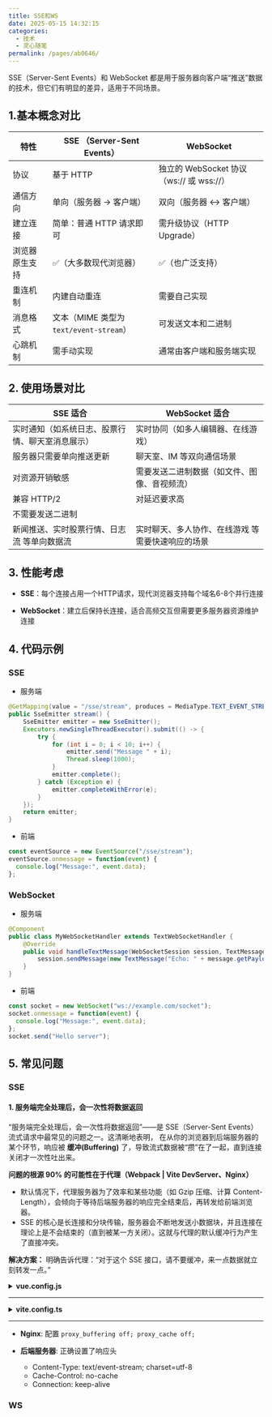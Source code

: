 ```yaml
---
title: SSE和WS
date: 2025-05-15 14:32:15
categories: 
  - 技术
  - 灵心随笔
permalink: /pages/ab0646/
---
```


SSE（Server-Sent Events）和 WebSocket 都是用于服务器向客户端“推送”数据的技术，但它们有明显的差异，适用于不同场景。


## 1.基本概念对比

| 特性      | SSE （Server-Sent Events）         | WebSocket                          |
| ------- | -------------------------------- | ---------------------------------- |
| 协议      | 基于 HTTP                          | 独立的 WebSocket 协议（ws\:// 或 wss\://） |
| 通信方向    | 单向（服务器 → 客户端）                    | 双向（服务器 ↔ 客户端）                      |
| 建立连接    | 简单：普通 HTTP 请求即可                  | 需升级协议（HTTP Upgrade）                |
| 浏览器原生支持 | ✅（大多数现代浏览器）                      | ✅（也广泛支持）                           |
| 重连机制    | 内建自动重连                           | 需要自己实现                             |
| 消息格式    | 文本（MIME 类型为 `text/event-stream`） | 可发送文本和二进制                          |
| 心跳机制    | 需手动实现                            | 通常由客户端和服务端实现                       |


## 2. 使用场景对比

|  SSE 适合 | WebSocket 适合  |
|---|---|
| 实时通知（如系统日志、股票行情、聊天室消息展示）  | 实时协同（如多人编辑器、在线游戏）  |
| 服务器只需要单向推送更新  | 聊天室、IM 等双向通信场景  |
| 对资源开销敏感  |  需要发送二进制数据（如文件、图像、音视频流） |
| 兼容 HTTP/2  |  对延迟要求高 |
| 不需要发送二进制  |   |
| 新闻推送、实时股票行情、日志流 等单向数据流  |  实时聊天、多人协作、在线游戏 等需要快速响应的场景 |

## 3. 性能考虑

- **SSE**：每个连接占用一个HTTP请求，现代浏览器支持每个域名6-8个并行连接

- **WebSocket**：建立后保持长连接，适合高频交互但需要更多服务器资源维护连接

## 4. 代码示例

### SSE

- 服务端
```java
@GetMapping(value = "/sse/stream", produces = MediaType.TEXT_EVENT_STREAM_VALUE)
public SseEmitter stream() {
    SseEmitter emitter = new SseEmitter();
    Executors.newSingleThreadExecutor().submit(() -> {
        try {
            for (int i = 0; i < 10; i++) {
                emitter.send("Message " + i);
                Thread.sleep(1000);
            }
            emitter.complete();
        } catch (Exception e) {
            emitter.completeWithError(e);
        }
    });
    return emitter;
}
```

- 前端
```js
const eventSource = new EventSource("/sse/stream");
eventSource.onmessage = function(event) {
  console.log("Message:", event.data);
};
```

### WebSocket

- 服务端
```java
@Component
public class MyWebSocketHandler extends TextWebSocketHandler {
    @Override
    public void handleTextMessage(WebSocketSession session, TextMessage message) {
        session.sendMessage(new TextMessage("Echo: " + message.getPayload()));
    }
}
```

- 前端
```js
const socket = new WebSocket("ws://example.com/socket");
socket.onmessage = function(event) {
  console.log("Message:", event.data);
};
socket.send("Hello server");
```

## 5. 常见问题

### SSE
#### 1. 服务端完全处理后，会一次性将数据返回

“服务端完全处理后，会一次性将数据返回”——是 SSE（Server-Sent Events）流式请求中最常见的问题之一。这清晰地表明，
在从你的浏览器到后端服务器的某个环节，响应被 **缓冲(Buffering)** 了，导致流式数据被“攒”在了一起，直到连接关闭才一次性吐出来。

**问题的根源 90% 的可能性在于代理（Webpack | Vite DevServer、Nginx）**

- 默认情况下，代理服务器为了效率和某些功能（如 Gzip 压缩、计算 Content-Length），会倾向于等待后端服务器的响应完全结束后，再转发给前端浏览器。
- SSE 的核心是长连接和分块传输，服务器会不断地发送小数据块，并且连接在理论上是不会结束的（直到被某一方关闭）。这就与代理的默认缓冲行为产生了直接冲突。

**解决方案：** 明确告诉代理：“对于这个 SSE 接口，请不要缓冲，来一点数据就立刻转发一点。”

<details>
  <summary><b>vue.config.js</b></summary>

```js
devServer: {
  proxy:{
    // 处理代理响应
    onProxyRes(proxyRes, req, res) {
      // 检查响应头是否是 SSE 类型
      const contentType = proxyRes.headers['content-type'];
      if (contentType && contentType.includes('text/event-stream')) {
        console.log('SSE Proxy detected. Modifying headers.');

        // 1. 删除 Content-Length 头
        //    这个头告诉浏览器响应的总大小。对于流式响应，这是未知的。
        //    删除它，浏览器才会进入流式接收模式。
        delete proxyRes.headers['content-length'];

        // 2. 删除或禁用 Gzip/Brotli 等压缩
        //    压缩通常需要等待所有内容才能进行。禁用它可以防止缓冲。
        delete proxyRes.headers['content-encoding'];

        // 3. 设置必要的 SSE 头，确保中间代理（包括 devServer）不会关闭连接
        proxyRes.headers['connection'] = 'keep-alive';
        proxyRes.headers['cache-control'] = 'no-cache, no-transform'; // 'no-transform'也很重要，防止代理修改内容
      }
    },
  }
}
```
</details>

<hr/>

<details>
  <summary><b>vite.config.ts</b></summary>

```typescript
server: {
  proxy: {
    configure: (proxy, options) => {
      proxy.on('proxyRes', (proxyRes, req, res) => {
        // proxyRes 是从后端目标服务器收到的响应
        // req 是来自浏览器的原始请求
        // res 是将要发送给浏览器的响应
        const contentType = proxyRes.headers['content-type'];
        if (contentType && contentType.includes('text/event-stream')) {
          console.log('Vite Proxy: SSE detected, modifying headers.');

          // 1. 删除 Content-Length 头，防止代理和浏览器缓冲
          delete proxyRes.headers['content-length'];

          // 2. 删除或禁用 Gzip/Brotli 等压缩，防止因压缩而缓冲
          delete proxyRes.headers['content-encoding'];

          // 3. 设置必要的头，确保连接保持并禁用缓存
          //    这里我们直接在 Node.js 的 ServerResponse 对象上设置头信息
          //    这样更直接地控制发送到浏览器的内容
          res.setHeader('Connection', 'keep-alive');
          res.setHeader('Cache-Control', 'no-cache, no-transform');

          // 直接修改 proxyRes.headers 也可以，但 setHeader 更明确
          // proxyRes.headers['connection'] = 'keep-alive';
          // proxyRes.headers['cache-control'] = 'no-cache, no-transform';
        }
      })
    }
  }
}
```
</details>

<hr/>

- **Nginx**:  配置 `proxy_buffering off; proxy_cache off;`

- **后端服务器**: 正确设置了响应头
  - Content-Type: text/event-stream; charset=utf-8
  - Cache-Control: no-cache
  - Connection: keep-alive

### WS


